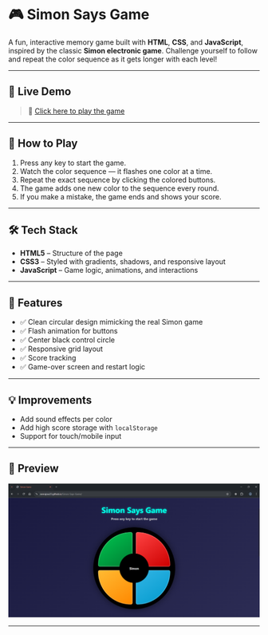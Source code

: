# 🎮 Simon Says Game

A fun, interactive memory game built with **HTML**, **CSS**, and **JavaScript**, inspired by the classic **Simon electronic game**. Challenge yourself to follow and repeat the color sequence as it gets longer with each level!

---

## 🚀 Live Demo

> 🔗 [Click here to play the game](https://neerajrao23.github.io/Simon-Says-Game)  

---

## 🧠 How to Play

1. Press any key to start the game.
2. Watch the color sequence — it flashes one color at a time.
3. Repeat the exact sequence by clicking the colored buttons.
4. The game adds one new color to the sequence every round.
5. If you make a mistake, the game ends and shows your score.

---

## 🛠️ Tech Stack

- **HTML5** – Structure of the page
- **CSS3** – Styled with gradients, shadows, and responsive layout
- **JavaScript** – Game logic, animations, and interactions

---

## 🎨 Features

- ✅ Clean circular design mimicking the real Simon game
- ✅ Flash animation for buttons
- ✅ Center black control circle
- ✅ Responsive grid layout
- ✅ Score tracking
- ✅ Game-over screen and restart logic

---

## 💡 Improvements

- Add sound effects per color
- Add high score storage with `localStorage`
- Support for touch/mobile input

---

## 📸 Preview

<img src ="assets/image.png"/>

---